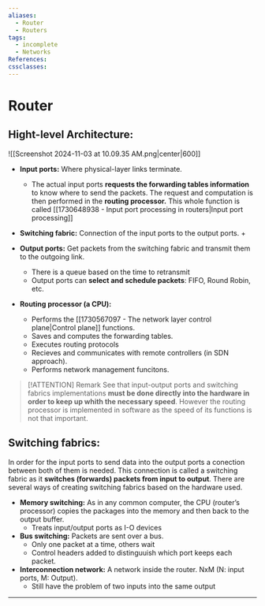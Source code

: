```yaml
---
aliases:
  - Router
  - Routers
tags:
  - incomplete
  - Networks
References: 
cssclasses:
---
```

# Router
## Hight-level Architecture:
![[Screenshot 2024-11-03 at 10.09.35 AM.png|center|600]]

+ **Input ports:** 
  Where physical-layer links terminate. 
  + The actual input ports **requests the forwarding tables information** to know where to send the packets. The request and computation is then performed in the **routing processor.**  This whole function is called [[1730648938 - Input port processing in routers|Input port processing]]
    
+ **Switching fabric:** Connection of the input ports to the output ports.
	+ 

+ **Output ports:** Get packets from the switching fabric and transmit them to the outgoing link.
	+ There is a queue based on the time to retransmit 
	+ Output ports can **select and schedule packets**: FIFO, Round Robin, etc.

+ **Routing processor (a CPU):** 
	+ Performs the [[1730567097 - The network layer control plane|Control plane]] functions. 
	+ Saves and computes the forwarding tables.
	+ Executes routing protocols 
	+ Recieves and communicates with remote controllers (in SDN approach). 
	+ Performs network management funcitons.


> [!ATTENTION] Remark 
> See that input-output ports and switching fabrics implementations **must be done directly into the hardware in order to keep up whith the necessary speed**. 
> However the routing processor is implemented in software as the speed of its functions is not that important.

## Switching fabrics:
In order for the input ports to send data into the output ports a conection between both of them is needed. 
This connection is called a switching fabric as it **switches (forwards) packets from input to output**. There are several ways of creating switching fabrics based on the hardware used. 
+ **Memory switching:** As in any common computer, the CPU (router’s processor) copies the packages into the memory and then back to the output buffer.
	+ Treats input/output ports as I-O  devices
+ **Bus switching:** Packets are sent over a bus. 
	+ Only one packet at a time, others wait
	+ Control headers added to distinguuish which port keeps each packet.
+ **Interconnection network:** A network inside the router. NxM (N: input ports, M: Output). 
	+ Still have the problem of two inputs into the same output

***